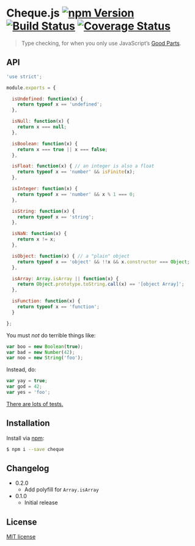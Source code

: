 # Cheque.js [![npm Version](http://img.shields.io/npm/v/cheque.svg?style=flat)](https://www.npmjs.org/package/cheque) [![Build Status](https://img.shields.io/travis/yuanqing/cheque.svg?style=flat)](https://travis-ci.org/yuanqing/cheque) [![Coverage Status](https://img.shields.io/coveralls/yuanqing/cheque.svg?style=flat)](https://coveralls.io/r/yuanqing/cheque)

> Type checking, for when you only use JavaScript&rsquo;s [Good Parts](https://youtu.be/hQVTIJBZook).

## API

```js
'use strict';

module.exports = {

  isUndefined: function(x) {
    return typeof x == 'undefined';
  },

  isNull: function(x) {
    return x === null;
  },

  isBoolean: function(x) {
    return x === true || x === false;
  },

  isFloat: function(x) { // an integer is also a float
    return typeof x == 'number' && isFinite(x);
  },

  isInteger: function(x) {
    return typeof x == 'number' && x % 1 === 0;
  },

  isString: function(x) {
    return typeof x == 'string';
  },

  isNaN: function(x) {
    return x != x;
  },

  isObject: function(x) { // a "plain" object
    return typeof x == 'object' && !!x && x.constructor === Object;
  },

  isArray: Array.isArray || function(x) {
    return Object.prototype.toString.call(x) == '[object Array]';
  },

  isFunction: function(x) {
    return typeof x == 'function';
  }

};
```

You must *not* do terrible things like:
```js
var boo = new Boolean(true);
var bad = new Number(42);
var noo = new String('foo');
```

Instead, do:
```js
var yay = true;
var god = 42;
var yes = 'foo';
```

[There are lots of tests.](https://github.com/yuanqing/cheque/blob/master/test)

## Installation

Install via [npm](https://www.npmjs.org/):

```bash
$ npm i --save cheque
```

## Changelog

- 0.2.0
  - Add polyfill for `Array.isArray`
- 0.1.0
  - Initial release

## License

[MIT license](https://github.com/yuanqing/cheque/blob/master/LICENSE)
